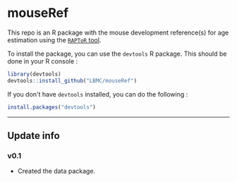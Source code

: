 # mouseRef

This repo is an R package with the mouse development reference(s) for age estimation using the [`RAPToR` tool](https://github.com/LBMC/RAPToR).

To install the package, you can use the `devtools` R package. This should be done in your R console :

```r
library(devtools)
devtools::install_github("LBMC/mouseRef")
```

If you don't have `devtools` installed, you can do the following :
```r
install.packages("devtools")
```

<hr>

## Update info
### v0.1
 - Created the data package. 